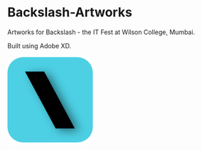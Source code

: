 # Backslash-Artworks
Artworks for Backslash - the IT Fest at Wilson College, Mumbai.

Built using Adobe XD.<br><br>
<img src="https://github.com/Denzil31/Backslash-Artworks/blob/master/Icon.png">
